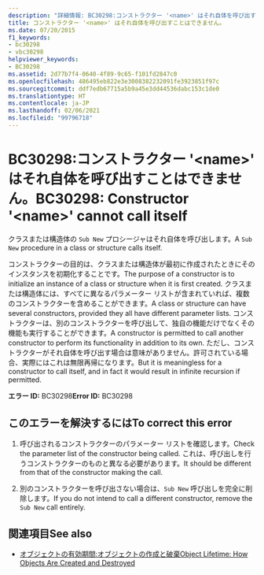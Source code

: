 ```yaml
---
description: "詳細情報: BC30298:コンストラクター '<name>' はそれ自体を呼び出すことはできません。"
title: コンストラクター '<name>' はそれ自体を呼び出すことはできません。
ms.date: 07/20/2015
f1_keywords:
- bc30298
- vbc30298
helpviewer_keywords:
- BC30298
ms.assetid: 2d77b7f4-0640-4f89-9c65-f101fd2847c0
ms.openlocfilehash: 486495eb822e3e3008382232091fe3923851f97c
ms.sourcegitcommit: ddf7edb67715a5b9a45e3dd44536dabc153c1de0
ms.translationtype: HT
ms.contentlocale: ja-JP
ms.lasthandoff: 02/06/2021
ms.locfileid: "99796718"
---
```

# <a name="bc30298-constructor-name-cannot-call-itself"></a><span data-ttu-id="b8a17-103">BC30298:コンストラクター '\<name>' はそれ自体を呼び出すことはできません。</span><span class="sxs-lookup"><span data-stu-id="b8a17-103">BC30298: Constructor '\<name>' cannot call itself</span></span>

<span data-ttu-id="b8a17-104">クラスまたは構造体の `Sub New` プロシージャはそれ自体を呼び出します。</span><span class="sxs-lookup"><span data-stu-id="b8a17-104">A `Sub New` procedure in a class or structure calls itself.</span></span>

 <span data-ttu-id="b8a17-105">コンストラクターの目的は、クラスまたは構造体が最初に作成されたときにそのインスタンスを初期化することです。</span><span class="sxs-lookup"><span data-stu-id="b8a17-105">The purpose of a constructor is to initialize an instance of a class or structure when it is first created.</span></span> <span data-ttu-id="b8a17-106">クラスまたは構造体には、すべてに異なるパラメーター リストが含まれていれば、複数のコンストラクターを含めることができます。</span><span class="sxs-lookup"><span data-stu-id="b8a17-106">A class or structure can have several constructors, provided they all have different parameter lists.</span></span> <span data-ttu-id="b8a17-107">コンストラクターは、別のコンストラクターを呼び出して、独自の機能だけでなくその機能も実行することができます。</span><span class="sxs-lookup"><span data-stu-id="b8a17-107">A constructor is permitted to call another constructor to perform its functionality in addition to its own.</span></span> <span data-ttu-id="b8a17-108">ただし、コンストラクターがそれ自体を呼び出す場合は意味がありません。許可されている場合、実際にはこれは無限再帰になります。</span><span class="sxs-lookup"><span data-stu-id="b8a17-108">But it is meaningless for a constructor to call itself, and in fact it would result in infinite recursion if permitted.</span></span>

 <span data-ttu-id="b8a17-109">**エラー ID:** BC30298</span><span class="sxs-lookup"><span data-stu-id="b8a17-109">**Error ID:** BC30298</span></span>

## <a name="to-correct-this-error"></a><span data-ttu-id="b8a17-110">このエラーを解決するには</span><span class="sxs-lookup"><span data-stu-id="b8a17-110">To correct this error</span></span>

1. <span data-ttu-id="b8a17-111">呼び出されるコンストラクターのパラメーター リストを確認します。</span><span class="sxs-lookup"><span data-stu-id="b8a17-111">Check the parameter list of the constructor being called.</span></span> <span data-ttu-id="b8a17-112">これは、呼び出しを行うコンストラクターのものと異なる必要があります。</span><span class="sxs-lookup"><span data-stu-id="b8a17-112">It should be different from that of the constructor making the call.</span></span>

2. <span data-ttu-id="b8a17-113">別のコンストラクターを呼び出さない場合は、`Sub New` 呼び出しを完全に削除します。</span><span class="sxs-lookup"><span data-stu-id="b8a17-113">If you do not intend to call a different constructor, remove the `Sub New` call entirely.</span></span>

## <a name="see-also"></a><span data-ttu-id="b8a17-114">関連項目</span><span class="sxs-lookup"><span data-stu-id="b8a17-114">See also</span></span>

- [<span data-ttu-id="b8a17-115">オブジェクトの有効期間:オブジェクトの作成と破棄</span><span class="sxs-lookup"><span data-stu-id="b8a17-115">Object Lifetime: How Objects Are Created and Destroyed</span></span>](../../programming-guide/language-features/objects-and-classes/object-lifetime-how-objects-are-created-and-destroyed.md)
